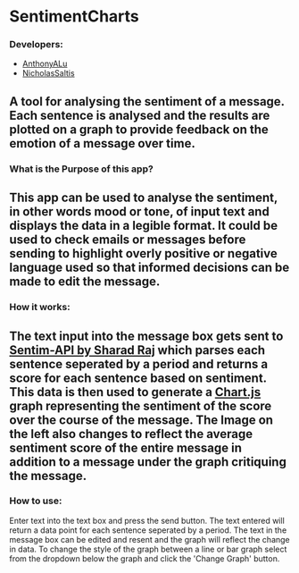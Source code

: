 # SentimentCharts

### Developers:
* [AnthonyALu](https://github.com/AnthonyALu)
* [NicholasSaltis](https://github.com/NicholasSaltis)

A tool for analysing the sentiment of a message. Each sentence is analysed and the results are plotted on a graph to provide feedback on the emotion of a message over time. 
---
### What is the Purpose of this app?
This app can be used to analyse the sentiment, in other words mood or tone, of input text and displays the data in a legible format. It could be used to check emails or messages before sending to highlight overly positive or negative language used so that informed decisions can be made to edit the message. 
---
### How it works:
The text input into the message box gets sent to [Sentim-API by Sharad Raj](https://sentim-api.herokuapp.com/) which parses each sentence seperated by a period and returns a score for each sentence based on sentiment. This data is then used to generate a [Chart.js](https://www.chartjs.org/) graph representing the sentiment of the score over the course of the message. The Image on the left also changes to reflect the average sentiment score of the entire message in addition to a message under the graph critiquing the message.
----
### How to use:
Enter text into the text box and press the send button. The text entered will return a data point for each sentence seperated by a period. The text in the message box can be edited and resent and the graph will reflect the change in data. To change the style of the graph between a line or bar graph select from the dropdown below the graph and click the 'Change Graph' button.


